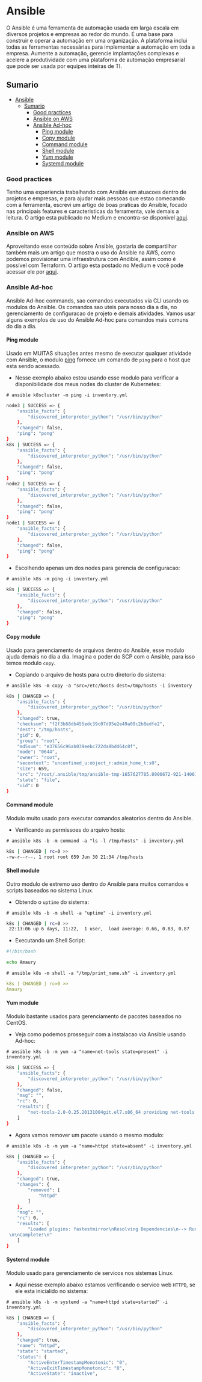 # Ansible
O Ansible é uma ferramenta de automação usada em larga escala em diversos projetos e empresas ao redor do mundo. É uma base para construir e operar a automação em uma organização. A plataforma inclui todas as ferramentas necessárias para implementar a automação em toda a empresa. Aumente a automação, gerencie implantações complexas e acelere a produtividade com uma plataforma de automação empresarial que pode ser usada por equipes inteiras de TI. 

## Sumario

- [Ansible](#ansible)
  - [Sumario](#sumario)
    - [Good practices](#good-practices)
    - [Ansible on AWS](#ansible-on-aws)
    - [Ansible Ad-hoc](#ansible-ad-hoc)
      - [Ping module](#ping-module)
      - [Copy module](#copy-module)
      - [Command module](#command-module)
      - [Shell module](#shell-module)
      - [Yum module](#yum-module)
      - [Systemd module](#systemd-module)


### Good practices 
Tenho uma experiencia trabalhando com Ansible em atuacoes dentro de projetos e empresas, e para ajudar mais pessoas que estao comecando com a ferramenta, escrevi um artigo de boas praticas do Ansible, focado nas principais features e caracteristicas da ferramenta, vale demais a leitura. O artigo esta publicado no Medium e encontra-se disponivel [aqui](https://amaurybsouza.medium.com/as-boas-pr%C3%A1ticas-do-ansible-que-ningu%C3%A9m-te-conta-e-que-n%C3%A3o-existem-no-google-4fcc3126ad1).

### Ansible on AWS
Aproveitando esse conteúdo sobre Ansible, gostaria de compartilhar também mais um artigo que mostra o uso do Ansible na AWS, como podemos provisionar uma infraestrutura com Andible, assim como é possível com Terraform. O artigo esta postado no Medium e você pode acessar ele por [aqui](https://amaurybsouza.medium.com/ansible-2b38be85b704).

### Ansible Ad-hoc
Ansible Ad-hoc commands, sao comandos executados via CLI usando os modulos do Ansible. Os comandos sao uteis para nosso dia a dia, no gerenciamento de configuracao de projeto e demais atividades. Vamos usar alguns exemplos de uso do Ansible Ad-hoc para comandos mais comuns do dia a dia.

#### Ping module
Usado em MUITAS situações antes mesmo de executar qualquer atividade com Ansible, o modulo [ping](https://docs.ansible.com/ansible/latest/collections/ansible/builtin/ping_module.html) fornece um comando de `ping` para o host que esta sendo acessado.

- Nesse exemplo abaixo estou usando esse modulo para verificar a disponibilidade dos meus nodes do cluster de Kubernetes:

`# ansible k8scluster -m ping -i inventory.yml`

```bash
node3 | SUCCESS => {
    "ansible_facts": {
        "discovered_interpreter_python": "/usr/bin/python"
    },
    "changed": false,
    "ping": "pong"
}
k8s | SUCCESS => {
    "ansible_facts": {
        "discovered_interpreter_python": "/usr/bin/python"
    },
    "changed": false,
    "ping": "pong"
}
node2 | SUCCESS => {  
    "ansible_facts": {
        "discovered_interpreter_python": "/usr/bin/python"
    },
    "changed": false,
    "ping": "pong"
}
node1 | SUCCESS => {
    "ansible_facts": {
        "discovered_interpreter_python": "/usr/bin/python"
    },
    "changed": false,
    "ping": "pong"
}
```

- Escolhendo apenas um dos nodes para gerencia de configuracao:

`# ansible k8s -m ping -i inventory.yml`

```bash
k8s | SUCCESS => {
    "ansible_facts": {
        "discovered_interpreter_python": "/usr/bin/python"
    },
    "changed": false,
    "ping": "pong"
}
```

#### Copy module
Usado para gerenciamento de arquivos dentro do Ansible, esse modulo ajuda demais no dia a dia. Imagina o poder do SCP com o Ansible, para isso temos modulo `copy`.

- Copiando o arquivo de hosts para outro diretorio do sistema:

`# ansible k8s -m copy -a "src=/etc/hosts dest=/tmp/hosts -i inventory`

```bash
k8s | CHANGED => {
    "ansible_facts": {
        "discovered_interpreter_python": "/usr/bin/python"
    },
    "changed": true,
    "checksum": "f2f3b68db455edc39c07d95e2e49a09c2b8edfe2",
    "dest": "/tmp/hosts",
    "gid": 0,
    "group": "root",
    "md5sum": "e37656c96ab039eebc722da8bdd64c8f",
    "mode": "0644",
    "owner": "root",
    "secontext": "unconfined_u:object_r:admin_home_t:s0",
    "size": 659,
    "src": "/root/.ansible/tmp/ansible-tmp-1657627785.0906672-921-140613648946906/source",
    "state": "file",
    "uid": 0
}
```

#### Command module
Modulo muito usado para executar comandos aleatorios dentro do Ansible.

- Verificando as permissoes do arquivo hosts:

`# ansible k8s -b -m command -a "ls -l /tmp/hosts" -i inventory.yml`

```bash
k8s | CHANGED | rc=0 >>
-rw-r--r--. 1 root root 659 Jun 30 21:34 /tmp/hosts
```

#### Shell module
Outro modulo de extremo uso dentro do Ansible para muitos comandos e scripts baseados no sistema Linux.

- Obtendo o `uptime` do sistema:

`# ansible k8s -b -m shell -a "uptime" -i inventory.yml`

```bash
k8s | CHANGED | rc=0 >>
 22:13:06 up 6 days, 11:22,  1 user,  load average: 0.66, 0.83, 0.87
```

- Executando um Shell Script:

```bash
#!/bin/bash

echo Amaury
```

`# ansible k8s -m shell -a "/tmp/print_name.sh" -i inventory.yml`

```yml
k8s | CHANGED | rc=0 >>
Amaury
```

#### Yum module
Modulo bastante usados para gerenciamento de pacotes baseados no CentOS.

- Veja como podemos prosseguir com a instalacao via Ansible usando Ad-hoc:

`# ansible k8s -b -m yum -a "name=net-tools state=present" -i inventory.yml`

```bash
k8s | SUCCESS => {
    "ansible_facts": {
        "discovered_interpreter_python": "/usr/bin/python"
    },
    "changed": false,
    "msg": "",
    "rc": 0,
    "results": [
        "net-tools-2.0-0.25.20131004git.el7.x86_64 providing net-tools is already installed"
    ]
}
```

- Agora vamos remover um pacote usando o mesmo modulo:

`# ansible k8s -b -m yum -a "name=httpd state=absent" -i inventory.yml`

```bash
k8s | CHANGED => {
    "ansible_facts": {
        "discovered_interpreter_python": "/usr/bin/python"
    },
    "changed": true,
    "changes": {
        "removed": [
            "httpd"
        ]
    },
    "msg": "",
    "rc": 0,
    "results": [
        "Loaded plugins: fastestmirror\nResolving Dependencies\n--> Running transaction check\n---> Package httpd.x86_64 0:2.4.6-97.el7.centos.5 will be erased\n--> Finished Dependency Resolution\n\nDependencies Resolved\n\n================================================================================\n Package      Arch          Version                       Repository       Size\n================================================================================\nRemoving:\n httpd        x86_64        2.4.6-97.el7.centos.5         @updates        9.4 M\n\nTransaction Summary\n================================================================================\nRemove  1 Package\n\nInstalled size: 9.4 M\nDownloading packages:\nRunning transaction check\nRunning transaction test\nTransaction test succeeded\nRunning transaction\n  Erasing    : httpd-2.4.6-97.el7.centos.5.x86_64                           1/1 \n  Verifying  : httpd-2.4.6-97.el7.centos.5.x86_64                           1/1 \n\nRemoved:\n  httpd.x86_64 0:2.4.6-97.el7.centos.5
 \n\nComplete!\n"
    ]
}
```

#### Systemd module
Modulo usado para gerenciamento de servicos nos sistemas Linux.

- Aqui nesse exemplo abaixo estamos verificando o servico web `HTTPD`, se ele esta inicialido no sistema:

`# ansible k8s -b -m systemd -a "name=httpd state=started" -i inventory.yml`

```bash
k8s | CHANGED => {
    "ansible_facts": {
        "discovered_interpreter_python": "/usr/bin/python"
    },
    "changed": true,
    "name": "httpd",
    "state": "started",
    "status": {
        "ActiveEnterTimestampMonotonic": "0",
        "ActiveExitTimestampMonotonic": "0",
        "ActiveState": "inactive",
```


